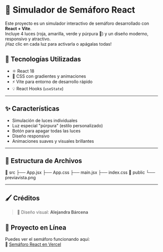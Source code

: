 # 🚦 Simulador de Semáforo React

Este proyecto es un simulador interactivo de semáforo desarrollado con **React + Vite**.  
Incluye 4 luces (roja, amarilla, verde y púrpura 💜) y un diseño moderno, responsivo y atractivo.  
¡Haz clic en cada luz para activarla o apágalas todas!

## 🧠 Tecnologías Utilizadas

- ⚛️ React 18
- 🎨 CSS con gradientes y animaciones
- ⚡ Vite para entorno de desarrollo rápido
- 💡 React Hooks (`useState`)

---

## ✨ Características

- Simulación de luces individuales
- Luz especial "púrpura" (estilo personalizado)
- Botón para apagar todas las luces
- Diseño responsivo
- Animaciones suaves y visuales brillantes

---

## 📁 Estructura de Archivos

📂 src
├── App.jsx
├── App.css
├── main.jsx
├── index.css
📂 public
└── previavista.png

---

## 🖌 Créditos

> 🎨 Diseño visual: **Alejandra Bárcena**  

## 🚀 Proyecto en Línea

Puedes ver el semáforo funcionando aquí:  
🔗 [Semáforo React en Vercel](https://traffic-light-ivory-five.vercel.app/)
